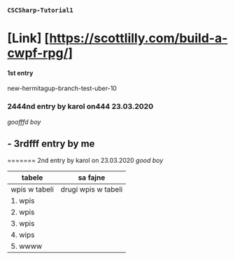 ### ````CSCSharp-Tutorial1````
# [Link] [https://scottlilly.com/build-a-cwpf-rpg/]

#### 1st entry


new-hermitagup-branch-test-uber-10
### 2444nd entry by karol on444 23.03.2020
*goofffd boy*

## - **3rdfff entry by me**
=======
2nd entry by karol on 23.03.2020
*good boy*



|tabele|sa fajne|
|--------|-----------|
|wpis w tabeli|drugi wpis w tabeli|
|1. wpis |
|2. wpis |
|3. wpis |
|4. wips |
|5. wwww |